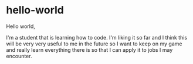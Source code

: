 # hello-world

Hello world,

I'm a student that is learning how to code.  I'm liking it so far and I think this will be very very useful to me in the future so I want to keep on my game and really learn everything there is so that I can apply it to jobs I may encounter.
